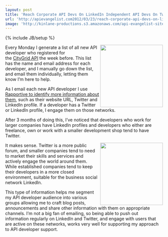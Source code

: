 ```yaml
---
layout: post
title: 'Reach Corporate API Devs On LinkedIn Independent API Devs On Twitter'
url: 'http://apievangelist.com2012/03/23/reach-corporate-api-devs-on-linkedin-independent-api-devs-on-twitter/'
image: 'http://kinlane-productions.s3.amazonaws.com/api-evangelist-site/blog/linkedin-logo.png'
---
```

{% include JB/setup %}
<p>
     <img src="http://kinlane-productions.s3.amazonaws.com/linkedin/linkedin-logo.png"  width="200" align="right" />
</p>
<p>
     Every Monday I generate a list of all new API developer who registered for the <a href="http://developer.citygridmedia.com/">CityGrid API</a> the week before. This list has the name and email address for each developer, and I manually go down the list, and email them individually, letting them know I’m here to help.
</p>
<p>
     As I email each new API developer I use <a href="/2012/01/23/engaging-my-api-developers-immediately-with-rapportive/">Rapportive to identify more information about them</a>, such as their website URL, Twitter and LinkedIn profile. If a developer has a Twitter or LinkedIn profile, I engage them on those networks.
</p>
<p>
     After 3 months of doing this, I’ve noticed that developers who work for larger companies have LinkedIn profiles and developers who either are freelance, own or work with a smaller development shop tend to have Twitter.
</p>
<p>
     <img src="http://kinlane-productions.s3.amazonaws.com/twitter/twitter-logo-puffy-border.png"  width="200" align="right" />
</p>
<p>
     It makes sense. Twitter is a more public forum, and smaller companies tend to need to market their skills and services and actively engage the world around them. While established companies tend to keep their developers in a more closed environment, suitable for the business social network LinkedIn.
</p>
<p>
     This type of information helps me segment my API developer audience into various groups allowing me to craft blog posts, announcements and share other information with them on appropriate channels. I’m not a big fan of emailing, so being able to push out information regularly on LinkedIn and Twitter, and engage with users that are active on these networks, works very well for supporting my approach to API developer support.
</p>

